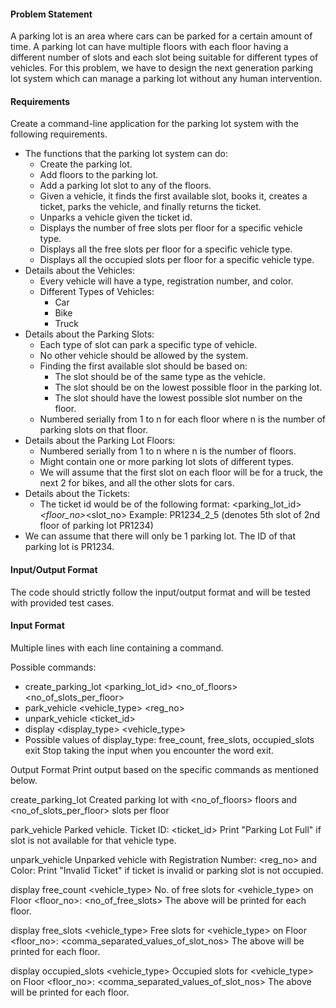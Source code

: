 #### Problem Statement
A parking lot is an area where cars can be parked for a certain amount of time. A parking lot can have multiple floors with each floor having a different number of slots and each slot being suitable for different types of vehicles.
For this problem, we have to design the next generation parking lot system which can manage a parking lot without any human intervention.


#### Requirements
Create a command-line application for the parking lot system with the following requirements.

* The functions that the parking lot system can do:
  * Create the parking lot.
  * Add floors to the parking lot.
  * Add a parking lot slot to any of the floors.
  * Given a vehicle, it finds the first available slot, books it, creates a ticket, parks the vehicle, and finally returns the ticket.
  * Unparks a vehicle given the ticket id.
  * Displays the number of free slots per floor for a specific vehicle type.
  * Displays all the free slots per floor for a specific vehicle type.
  * Displays all the occupied slots per floor for a specific vehicle type.
* Details about the Vehicles:
  * Every vehicle will have a type, registration number, and color.
  * Different Types of Vehicles:
    * Car
    * Bike
    * Truck
* Details about the Parking Slots:
  * Each type of slot can park a specific type of vehicle.
  * No other vehicle should be allowed by the system.
  * Finding the first available slot should be based on:
    * The slot should be of the same type as the vehicle.
    * The slot should be on the lowest possible floor in the parking lot.
    * The slot should have the lowest possible slot number on the floor.
  * Numbered serially from 1 to n for each floor where n is the number of parking slots on that floor.
* Details about the Parking Lot Floors:
  * Numbered serially from 1 to n where n is the number of floors.
  * Might contain one or more parking lot slots of different types.
  * We will assume that the first slot on each floor will be for a truck, the next 2 for bikes, and all the other slots for cars.
* Details about the Tickets:
  * The ticket id would be of the following format:
<parking_lot_id>_<floor_no>_<slot_no>
Example: PR1234_2_5 (denotes 5th slot of 2nd floor of parking lot PR1234)
* We can assume that there will only be 1 parking lot. The ID of that parking lot is PR1234.

#### Input/Output Format
The code should strictly follow the input/output format and will be tested with provided test cases.

#### Input Format
Multiple lines with each line containing a command.

Possible commands:

* create_parking_lot <parking_lot_id> <no_of_floors> <no_of_slots_per_floor>
* park_vehicle <vehicle_type> <reg_no> <color>
* unpark_vehicle <ticket_id>
* display <display_type> <vehicle_type>
 * Possible values of display_type: free_count, free_slots, occupied_slots
exit
Stop taking the input when you encounter the word exit.


Output Format
Print output based on the specific commands as mentioned below.

create_parking_lot
Created parking lot with <no_of_floors> floors and <no_of_slots_per_floor> slots per floor

park_vehicle
Parked vehicle. Ticket ID: <ticket_id>
Print "Parking Lot Full" if slot is not available for that vehicle type.

unpark_vehicle
Unparked vehicle with Registration Number: <reg_no> and Color: <color>
Print "Invalid Ticket" if ticket is invalid or parking slot is not occupied.

display free_count <vehicle_type>
No. of free slots for <vehicle_type> on Floor <floor_no>: <no_of_free_slots>
The above will be printed for each floor.

display free_slots <vehicle_type>
Free slots for <vehicle_type> on Floor <floor_no>: <comma_separated_values_of_slot_nos>
The above will be printed for each floor.

display occupied_slots <vehicle_type>
Occupied slots for <vehicle_type> on Floor <floor_no>: <comma_separated_values_of_slot_nos>
The above will be printed for each floor.